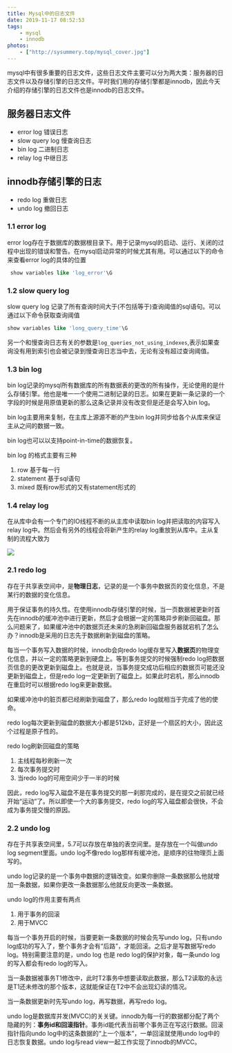 ```yaml
---
title: Mysql中的日志文件
date: 2019-11-17 08:52:53
tags:
    - mysql
    - innodb
photos:
    - ["http://sysummery.top/mysql_cover.jpg"]
---
```

mysql中有很多重要的日志文件，这些日志文件主要可以分为两大类：服务器的日志文件以及存储引擎的日志文件。平时我们用的存储引擎都是innodb，因此今天介绍的存储引擎的日志文件也是innodb的日志文件。
<!--more-->
## 服务器日志文件
* error log 错误日志
* slow query log 慢查询日志
* bin log 二进制日志
* relay log 中继日志


## innodb存储引擎的日志

* redo log 重做日志
* undo log 撤回日志

### 1.1 error log
error log存在于数据库的数据根目录下。用于记录mysql的启动、运行、关闭的过程中出现的错误和警告。在mysql启动异常的时候尤其有用。可以通过以下的命令来查看error log的具体的位置

```sql
 show variables like 'log_error'\G
```
### 1.2 slow query log
slow query log 记录了所有查询时间大于(不包括等于)查询阈值的sql语句。可以通过以下命令获取查询阈值

```sql
show variables like 'long_query_time'\G
```
另一个和慢查询日志有关的参数是`log_queries_not_using_indexes`,表示如果查询没有用到索引也会被记录到慢查询日志当中去，无论有没有超过查询阈值。

### 1.3 bin log
bin log记录的mysql所有数据库的所有数据表的更改的所有操作，无论使用的是什么存储引擎。他也是唯一一个使用二进制记录的日志。如果在更新一条记录的一个字段的时候是用原值更新的那么这条记录并没有改变但是还是会写入bin log。

bin log主要用来复制，在主库上源源不断的产生bin log并同步给各个从库来保证主从之间的数据一致。

bin log也可以以支持point-in-time的数据恢复。

bin log 的格式主要有三种
1. row 基于每一行
2. statement 基于sql语句
3. mixed 既有row形式的又有statement形式的

### 1.4 relay log
在从库中会有一个专门的IO线程不断的从主库中读取bin log并把读取的内容写入relay log中。然后会有另外的线程会将新产生的relay log重放到从库中。主从复制的流程大致为

![](http://sysummery.top/%E4%BC%81%E4%B8%9A%E5%BE%AE%E4%BF%A1%E6%88%AA%E5%9B%BE_cde5d8b5-3035-4efa-bb0b-367394045f75.png)
### 2.1 redo log
存在于共享表空间中，是**物理日志**，记录的是一个事务中数据页的变化信息，不是某行的数据的变化信息。

用于保证事务的持久性。在使用innodb存储引擎的时候，当一页数据被更新时首先在innodb的缓冲池中进行更新，然后才会根据一定的策略异步刷新回磁盘。那么问题来了，如果缓冲池中的数据页还未来的急刷新回磁盘服务器就宕机了怎么办？innodb是采用的日志先于数据刷新到磁盘的策略。

每当一个事务写入数据的时候，innodb会向redo log缓存里写入**数据页**的物理变化信息，并以一定的策略更新到硬盘上。等到事务提交的时候强制redo log把数据页信息的更改更新到磁盘上。也就是说，当事务提交成功后相应的数据页可能还没更新到磁盘上，但是redo log一定更新到了磁盘上。如果此时宕机，那么innodb在重启时可以根据redo log来更新数据。

如果缓冲池中的脏页都已经刷新到磁盘了，那么redo log就相当于完成了他的使命。

redo log每次更新到磁盘的数据大小都是512kb，正好是一个扇区的大小，因此这个过程是原子性的。

redo log刷新回磁盘的策略

1. 主线程每秒刷新一次
2. 每次事务提交时
3. 当redo log的可用空间少于一半的时候

因此，redo log写入磁盘不是在事务提交的那一刹那完成的，是在提交之前就已经开始“运动”了。所以即使一个大的事务提交，redo log的写入磁盘都会很快，不会成为事务提交慢的原因。

### 2.2 undo log
存在于共享表空间里，5.7可以存放在单独的表空间里。是存放在一个叫做undo log segment里面。undo log不像redo log那样有缓冲池，是顺序的往物理页上面写的。

undo log记录的是一个事务中数据的逻辑改变。如果你删除一条数据那么他就增加一条数据，如果你更改一条数据那么他就反向更改一条数据。

undo log的作用主要有两点

1. 用于事务的回滚
2. 用于MVCC

每当一个事务开启的时候，当要更新一条数据的时候会先写undo log，只有undo log成功的写入了，整个事务才会有“后路”，才能回滚。之后才是写数据写redo log。特别需要注意的是，undo log 也是 redo log的保护对象，每一条undo log的写入都会有redo log的写入。

当一条数据被事务T1修改中，此时T2事务中想要读取此数据，那么T2读取的永远是T1还未修改的那个版本，这就能保证在T2中不会出现幻读的情况。

当一条数据更新时先写undo log，再写数据，再写redo log。

undo log是数据库并发(MVCC)的关关键。innodb为每一行的数据都分配了两个隐藏的列：**事务id和回滚指针**。事务id能代表当前哪个事务正在写这行数据。回滚指针指向undo log中的这条数据的“上一个版本”，一单回滚就使用undo log中的日志恢复数据。undo log与read view一起工作实现了innodb的MVCC。
